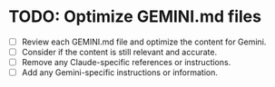 # TODO: Optimize GEMINI.md files

- [ ] Review each GEMINI.md file and optimize the content for Gemini.
- [ ] Consider if the content is still relevant and accurate.
- [ ] Remove any Claude-specific references or instructions.
- [ ] Add any Gemini-specific instructions or information.
